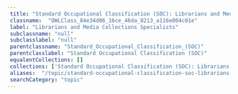 ```yaml
--- 
 title: "Standard Occupational Classification (SOC): Librarians and Media Collections Specialists" 
 classname:  "OWLClass_84e34d06_16ce_46da_8213_a116e004c01e" 
 label: "Librarians and Media Collections Specialists" 
 subclassname: "null" 
 subclasslabel: "null" 
 parentclassname: "Standard_Occupational_Classification_(SOC)" 
 parentclasslabel: "Standard Occupational Classification (SOC)" 
 equalentCollections: [] 
 collections: ['Standard Occupational Classification (SOC): Librarians and Media Collections Specialists']
 aliases:  "/topic/standard-occupational-classification-soc-librarians-and-media-collections-specialists"  
 searchCategory: "topic" 
---
```

